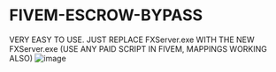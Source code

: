 # FIVEM-ESCROW-BYPASS
VERY EASY TO USE.
JUST REPLACE FXServer.exe WITH THE NEW FXServer.exe
(USE ANY PAID SCRIPT IN FIVEM, MAPPINGS WORKING ALSO)
![image](https://user-images.githubusercontent.com/84667937/200367718-59d56bb2-e6b5-47b2-bce2-41ae3c073a3e.png)
